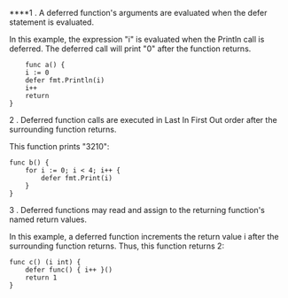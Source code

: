****1 . A deferred function's arguments are evaluated when the defer statement is evaluated.

In this example, the expression "i" is evaluated when the Println call is deferred. The deferred call will print "0" after the function returns.
```
    func a() {
    i := 0
    defer fmt.Println(i)
    i++
    return
}
```
2 . Deferred function calls are executed in Last In First Out order after the surrounding function returns.

This function prints "3210":
```
func b() {
    for i := 0; i < 4; i++ {
        defer fmt.Print(i)
    }
}
```
3 . Deferred functions may read and assign to the returning function's named return values.

In this example, a deferred function increments the return value i after the surrounding function returns. Thus, this function returns 2:
```
func c() (i int) {
    defer func() { i++ }()
    return 1
}

```